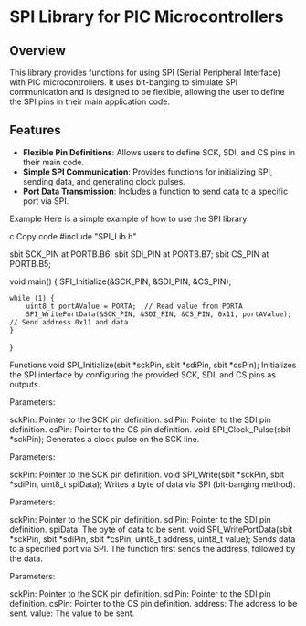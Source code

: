 # SPI Library for PIC Microcontrollers

## Overview

This library provides functions for using SPI (Serial Peripheral Interface) with PIC microcontrollers. It uses bit-banging to simulate SPI communication and is designed to be flexible, allowing the user to define the SPI pins in their main application code.

## Features

- **Flexible Pin Definitions**: Allows users to define SCK, SDI, and CS pins in their main code.
- **Simple SPI Communication**: Provides functions for initializing SPI, sending data, and generating clock pulses.
- **Port Data Transmission**: Includes a function to send data to a specific port via SPI.

Example
Here is a simple example of how to use the SPI library:

c
Copy code
#include "SPI_Lib.h"

sbit SCK_PIN at PORTB.B6;
sbit SDI_PIN at PORTB.B7;
sbit CS_PIN at PORTB.B5;

void main() {
    SPI_Initialize(&SCK_PIN, &SDI_PIN, &CS_PIN);

    while (1) {
        uint8_t portAValue = PORTA;  // Read value from PORTA
        SPI_WritePortData(&SCK_PIN, &SDI_PIN, &CS_PIN, 0x11, portAValue);  // Send address 0x11 and data
    }
}

Functions
void SPI_Initialize(sbit *sckPin, sbit *sdiPin, sbit *csPin);
Initializes the SPI interface by configuring the provided SCK, SDI, and CS pins as outputs.

Parameters:

sckPin: Pointer to the SCK pin definition.
sdiPin: Pointer to the SDI pin definition.
csPin: Pointer to the CS pin definition.
void SPI_Clock_Pulse(sbit *sckPin);
Generates a clock pulse on the SCK line.

Parameters:

sckPin: Pointer to the SCK pin definition.
void SPI_Write(sbit *sckPin, sbit *sdiPin, uint8_t spiData);
Writes a byte of data via SPI (bit-banging method).

Parameters:

sckPin: Pointer to the SCK pin definition.
sdiPin: Pointer to the SDI pin definition.
spiData: The byte of data to be sent.
void SPI_WritePortData(sbit *sckPin, sbit *sdiPin, sbit *csPin, uint8_t address, uint8_t value);
Sends data to a specified port via SPI. The function first sends the address, followed by the data.

Parameters:

sckPin: Pointer to the SCK pin definition.
sdiPin: Pointer to the SDI pin definition.
csPin: Pointer to the CS pin definition.
address: The address to be sent.
value: The value to be sent.